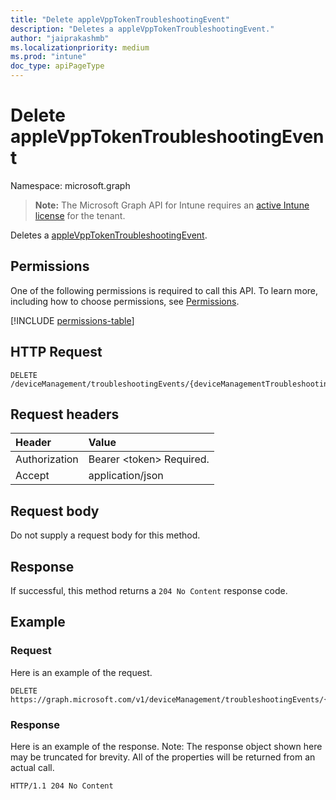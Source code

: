 ```yaml
---
title: "Delete appleVppTokenTroubleshootingEvent"
description: "Deletes a appleVppTokenTroubleshootingEvent."
author: "jaiprakashmb"
ms.localizationpriority: medium
ms.prod: "intune"
doc_type: apiPageType
---
```


# Delete appleVppTokenTroubleshootingEvent

Namespace: microsoft.graph

> **Note:** The Microsoft Graph API for Intune requires an [active Intune license](https://go.microsoft.com/fwlink/?linkid=839381) for the tenant.

Deletes a [appleVppTokenTroubleshootingEvent](../resources/intune-troubleshooting-applevpptokentroubleshootingevent.md).

## Permissions
One of the following permissions is required to call this API. To learn more, including how to choose permissions, see [Permissions](/graph/permissions-reference).

<!-- { "blockType": "permissions", "name": "intune_troubleshooting_applevpptokentroubleshootingevent_delete" } -->
[!INCLUDE [permissions-table](../includes/permissions/intune-troubleshooting-applevpptokentroubleshootingevent-delete-permissions.md)]

## HTTP Request
<!-- {
  "blockType": "ignored"
}
-->
``` http
DELETE /deviceManagement/troubleshootingEvents/{deviceManagementTroubleshootingEventId}
```

## Request headers
|Header|Value|
|:---|:---|
|Authorization|Bearer &lt;token&gt; Required.|
|Accept|application/json|

## Request body
Do not supply a request body for this method.

## Response
If successful, this method returns a `204 No Content` response code.

## Example

### Request
Here is an example of the request.
``` http
DELETE https://graph.microsoft.com/v1/deviceManagement/troubleshootingEvents/{deviceManagementTroubleshootingEventId}
```

### Response
Here is an example of the response. Note: The response object shown here may be truncated for brevity. All of the properties will be returned from an actual call.
``` http
HTTP/1.1 204 No Content
```
